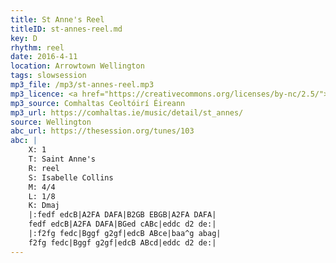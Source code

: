 ```yaml
---
title: St Anne's Reel
titleID: st-annes-reel.md
key: D
rhythm: reel
date: 2016-4-11
location: Arrowtown Wellington
tags: slowsession 
mp3_file: /mp3/st-annes-reel.mp3
mp3_licence: <a href="https://creativecommons.org/licenses/by-nc/2.5/">CC-BY-NC-2.5</a>
mp3_source: Comhaltas Ceoltóirí Éireann
mp3_url: https://comhaltas.ie/music/detail/st_annes/ 
source: Wellington
abc_url: https://thesession.org/tunes/103
abc: |
    X: 1
    T: Saint Anne's
    R: reel
    S: Isabelle Collins
    M: 4/4
    L: 1/8
    K: Dmaj
    |:fedf edcB|A2FA DAFA|B2GB EBGB|A2FA DAFA|
    fedf edcB|A2FA DAFA|BGed cABc|eddc d2 de:|
    |:f2fg fedc|Bggf g2gf|edcB ABce|baa^g abag|
    f2fg fedc|Bggf g2gf|edcB ABcd|eddc d2 de:| 
---
```

